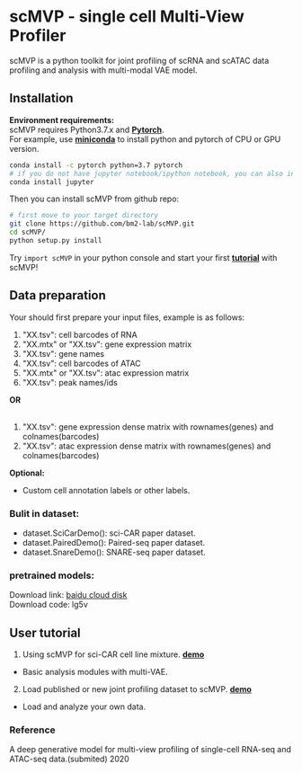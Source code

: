 # scMVP - single cell Multi-View Profiler

scMVP is a python toolkit for joint profiling of scRNA and scATAC data profiling and analysis
with multi-modal VAE model.

## Installation
**Environment requirements:**<br>
scMVP requires Python3.7.x and [**Pytorch**](http://pytorch.org).<br>
For example, use [**miniconda**](https://conda.io/miniconda.html) to install python and pytorch of CPU or GPU version.
```Bash
conda install -c pytorch python=3.7 pytorch
# if you do not have jupyter notebook/ipython notebook, you can also install it by conda
conda install jupyter
```

Then you can install scMVP from github repo:<br>
```Bash
# first move to your target directory
git clone https://github.com/bm2-lab/scMVP.git
cd scMVP/
python setup.py install
```

Try ```import scMVP``` in your python console and start your first [**tutorial**](demos/scMVP_tutorial.ipynb) with scMVP!

## Data preparation
Your should first prepare your input files, example is as follows:

1. "XX.tsv": cell barcodes of RNA <br>
2. "XX.mtx" or  "XX.tsv": gene expression matrix <br>
3. "XX.tsv": gene names <br>
4. "XX.tsv": cell barcodes of ATAC <br>
5. "XX.mtx" or  "XX.tsv": atac expression matrix  <br>
6. "XX.tsv": peak names/ids <br>

**OR** <br>
<br>
1. "XX.tsv": gene expression dense matrix with rownames(genes) and colnames(barcodes)<br>
2. "XX.tsv": atac expression dense matrix with rownames(genes) and colnames(barcodes)<br>

**Optional:**<br>
- Custom cell annotation labels or other labels. <br>


### Bulit in dataset:
- dataset.SciCarDemo(): sci-CAR paper dataset.<br>
- dataset.PairedDemo(): Paired-seq paper dataset.<br>
- dataset.SnareDemo(): SNARE-seq paper dataset.<br>

### pretrained models:<br>
Download link: [baidu cloud disk](https://pan.baidu.com/s/1_CR1b-GEVM1xeys9ks5Ocw)<br>
Download code: lg5v<br>

## User tutorial

1. Using scMVP for sci-CAR cell line mixture. [**demo**](demos/scMVP_tutorial.ipynb)
- Basic analysis modules with multi-VAE.

2. Load published or new joint profiling dataset to scMVP. [**demo**](demos/scMVP_dataloader.ipynb)
- Load and analyze your own data.


### Reference
A deep generative model for multi-view profiling of single-cell RNA-seq and ATAC-seq data.(submited) 2020

